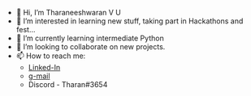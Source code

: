 - 👋 Hi, I’m Tharaneeshwaran V U 
- 👀 I’m interested in learning new stuff, taking part in Hackathons and fest...
- 🌱 I’m currently learning intermediate Python
- 💞️ I’m looking to collaborate on new projects.
- 📫 How to reach me:
     * [Linked-In](https://www.linkedin.com/in/tharaneeshwaran/)
     * [g-mail](eeshwarantharan@gmail.com)
     * Discord - Tharan#3654

